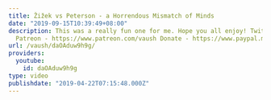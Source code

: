 ```yaml
---
title: Žižek vs Peterson - a Horrendous Mismatch of Minds
date: "2019-09-15T10:39:49+08:00"
description: This was a really fun one for me. Hope you all enjoy! Twitter - https://twitter.com/VaushV
  Patreon - https://www.patreon.com/vaush Donate - https://www.paypal.me/vaush
url: /vaush/daOAduw9h9g/
providers:
  youtube:
    id: daOAduw9h9g
type: video
publishdate: "2019-04-22T07:15:48.000Z"
---
```

